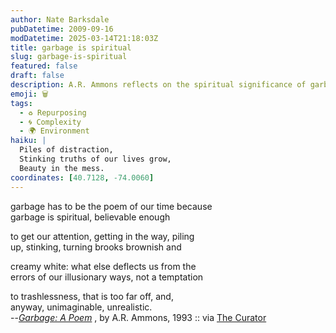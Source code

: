 ```yaml
---
author: Nate Barksdale
pubDatetime: 2009-09-16
modDatetime: 2025-03-14T21:18:03Z
title: garbage is spiritual
slug: garbage-is-spiritual
featured: false
draft: false
description: A.R. Ammons reflects on the spiritual significance of garbage and its role in our lives.
emoji: 🗑️
tags:
  - ♻️ Repurposing
  - 🌀 Complexity
  - 🌍 Environment
haiku: |
  Piles of distraction,  
  Stinking truths of our lives grow,  
  Beauty in the mess.
coordinates: [40.7128, -74.0060]
---
```


garbage has to be the poem of our time because  
garbage is spiritual, believable enough

to get our attention, getting in the way, piling  
up, stinking, turning brooks brownish and

creamy white: what else deflects us from the  
errors of our illusionary ways, not a temptation

to trashlessness, that is too far off, and,  
anyway, unimaginable, unrealistic.  
--_[Garbage: A Poem](https://www.google.com/search?q=%22Garbage%3A%20A%20Poem%22%20amazon.com)_ , by A.R. Ammons, 1993 :: via [The Curator](http://web.archive.org/web/20221128095224/https://www.curatormagazine.com/lindsaycrandall/garbage-as-poetry/)
